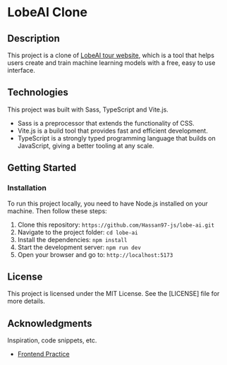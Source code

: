 # LobeAI Clone

## Description

This project is a clone of [LobeAI tour website](https://www.lobe.ai/tour), which is a tool that
helps users create and train machine learning models with a free, easy to use interface.

## Technologies

This project was built with Sass, TypeScript and Vite.js.

- Sass is a preprocessor that extends the functionality of CSS.
- Vite.js is a build tool that provides fast and efficient development.
- TypeScript is a strongly typed programming language that builds on JavaScript,
  giving a better tooling at any scale.

## Getting Started

### Installation

To run this project locally, you need to have Node.js installed on your machine. Then follow these steps:

1. Clone this repository: `https://github.com/Hassan97-js/lobe-ai.git`
2. Navigate to the project folder: `cd lobe-ai`
3. Install the dependencies: `npm install`
4. Start the development server: `npm run dev`
5. Open your browser and go to: `http://localhost:5173`

## License

This project is licensed under the MIT License. See the [LICENSE] file for more details.

## Acknowledgments

Inspiration, code snippets, etc.

- [Frontend Practice](https://www.frontendpractice.com/projects/lobe)
